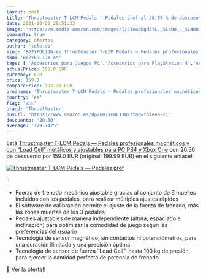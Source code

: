 ```yaml
---
layout: post
title: 'Thrustmaster T-LCM Pedals — Pedales prof al 20.50 % de descuento'
date: 2021-06-22 20:51:33
image: 'https://m.media-amazon.com/images/I/51eadBgMJYL._SL500_._SL400_.jpg'
comments: true
category: ofertas
author: 'tole.es'
slug: 'B07YFDL1JW-es Thrustmaster T-LCM Pedals — Pedales profesionales...'
sku: 'B07YFDL1JW-es'
tags: [ 'Accesorios para Juegos PC','Accesorios para PlayStation 4','Accesorios para Xbox One','Hardware y juegos para PlayStation 4','Hardware y juegos para Xbox One','Juegos y Accesorios para PC','Mandos de juego para PC','Mandos y controles para PlayStation 4','Mandos y controles para Xbox One','Videojuegos','Volantes para PC','Volantes para PlayStation 4','Volantes para Xbox One','ps4','thrustmaster','xbox', ]
actualPrice: 159.0 EUR
currency: EUR
price: 159.0
comparePrice: 199.99 EUR
prodname: 'Thrustmaster T-LCM Pedals — Pedales profesionales magnéticos y con “Load Cell” metálicos y ajustables para PC  PS4 y Xbox One'
country: 'es'
flag: '🇪🇸'
brand: 'ThrustMaster'
buyurl: 'https://www.amazon.es/dp/B07YFDL1JW/?tag=tolees-21'
descuento: '20.50'
average: '179.7425'
---
```


Está [Thrustmaster T-LCM Pedals — Pedales profesionales magnéticos y con “Load Cell” metálicos y ajustables para PC  PS4 y Xbox One](https://www.amazon.es/dp/B07YFDL1JW/?tag=tolees-21) con 20.50 de descuento por 159.0 EUR (original: 199.99 EUR) en el siguiente enlace!

[![Thrustmaster T-LCM Pedals — Pedales prof](https://m.media-amazon.com/images/I/51eadBgMJYL._SL500_._SL400_.jpg)](https://www.amazon.es/dp/B07YFDL1JW/?tag=tolees-21)

ℹ️:

- Fuerza de frenado mecánico ajustable gracias al conjunto de 6 muelles incluidos con los pedales, para realizar múltiples ajustes rápidos
- El software de calibración permite el ajuste de la fuerza de frenado, más las zonas muertas de los 3 pedales
- Pedales ajustables de manera independiente (altura, espaciado e inclinación) para optimizar la comodidad de juego según las preferencias del usuario
- Tecnología de sensor magnético, sin contactos ni potenciómetros, para una duración ilimitada y una precisión óptima
- Tecnología de sensor de fuerza “Load Cell”: hasta 100 kg de presión, para ejercer la cantidad perfecta de potencía de frenado

[🛒 Ver la oferta!!](https://www.amazon.es/dp/B07YFDL1JW/?tag=tolees-21)

